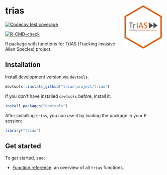 # trias <img src="man/figures/logo.png" align="right" alt="" width="120">

<!-- badges: start -->
  [![Codecov test coverage](https://codecov.io/gh/trias-project/trias/branch/master/graph/badge.svg)](https://codecov.io/gh/trias-project/trias?branch=master)
  <!-- badges: end -->

<!-- badges: start -->
  [![R-CMD-check](https://github.com/trias-project/trias/workflows/R-CMD-check/badge.svg)](https://github.com/trias-project/trias/actions)
<!-- badges: end -->
  
R package with functions for TrIAS (Tracking Invasive Alien Species) project. 

## Installation

Install development version via `devtools`.

```r
devtools::install_github("trias-project/trias")
```

If you don't have installed `devtools` before, install it:

```r
install.packages("devtools")
```

After installing `trias`, you can use it by loading the package in your R session:

```r
library("trias")
```

## Get started

To get started, see:

* [Function reference](https://trias-project.github.io/trias/reference/index.html): an overview of all `trias` functions.

